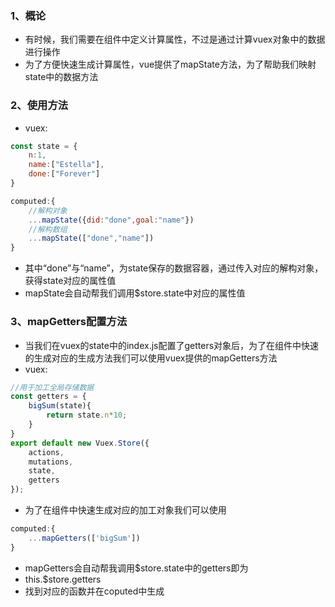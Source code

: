 ### 1、概论
+ 有时候，我们需要在组件中定义计算属性，不过是通过计算vuex对象中的数据进行操作
+ 为了方便快速生成计算属性，vue提供了mapState方法，为了帮助我们映射state中的数据方法
### 2、使用方法
+ vuex:
```js
const state = {
    n:1,
    name:["Estella"],
    done:["Forever"]
}
```
```js
computed:{
	//解构对象
	...mapState({did:"done",goal:"name"})
	//解构数组
	...mapState(["done","name"])
}
```
+ 其中“done”与“name”，为state保存的数据容器，通过传入对应的解构对象，获得state对应的属性值
+ mapState会自动帮我们调用$store.state中对应的属性值
### 3、mapGetters配置方法
+ 当我们在vuex的state中的index.js配置了getters对象后，为了在组件中快速的生成对应的生成方法我们可以使用vuex提供的mapGetters方法
+ vuex:
```js
//用于加工全局存储数据
const getters = {
    bigSum(state){
        return state.n*10;
    }
}
export default new Vuex.Store({
    actions,
    mutations,
    state,
    getters
});
```
+ 为了在组件中快速生成对应的加工对象我们可以使用
```js
computed:{
	...mapGetters(['bigSum'])
}
```
+ mapGetters会自动帮我调用$store.state中的getters即为
+ this.$store.getters
+ 找到对应的函数并在coputed中生成